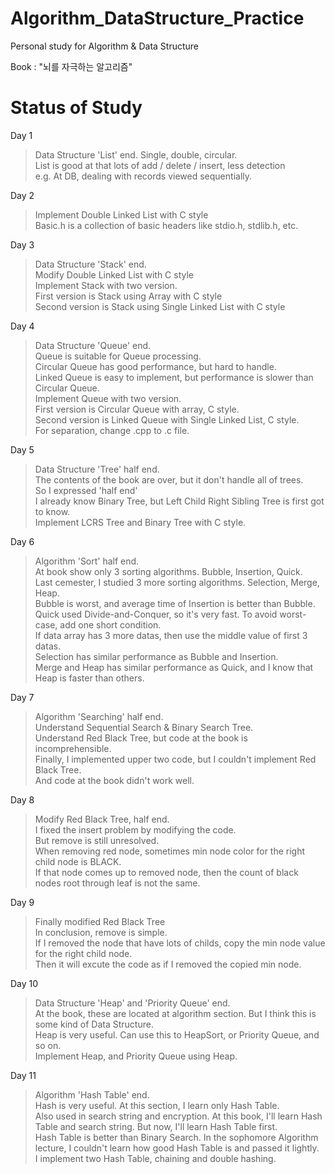Algorithm_DataStructure_Practice
================================

Personal study for Algorithm &amp; Data Structure

Book : "뇌를 자극하는 알고리즘"



# Status of Study

Day 1
>Data Structure 'List' end. Single, double, circular.   
>List is good at that lots of add / delete / insert, less detection   
>e.g. At DB, dealing with records viewed sequentially.
>
Day 2
>Implement Double Linked List with C style   
>Basic.h is a collection of basic headers like stdio.h, stdlib.h, etc.
>
Day 3
>Data Structure 'Stack' end.   
>Modify Double Linked List with C style   
>Implement Stack with two version.   
>First version is Stack using Array with C style   
>Second version is Stack using Single Linked List with C style

Day 4
>Data Structure 'Queue' end.   
>Queue is suitable for Queue processing.   
>Circular Queue has good performance, but hard to handle.   
>Linked Queue is easy to implement, but performance is slower than Circular Queue.   
>Implement Queue with two version.   
>First version is Circular Queue with array, C style.   
>Second version is Linked Queue with Single Linked List, C style.   
>For separation, change .cpp to .c file.

Day 5
>Data Structure 'Tree' half end.   
>The contents of the book are over, but it don't handle all of trees.   
>So I expressed 'half end'   
>I already know Binary Tree, but Left Child Right Sibling Tree is first got to know.   
>Implement LCRS Tree and Binary Tree with C style.

Day 6
>Algorithm 'Sort' half end.   
>At book show only 3 sorting algorithms. Bubble, Insertion, Quick.   
>Last cemester, I studied 3 more sorting algorithms. Selection, Merge, Heap.   
>Bubble is worst, and average time of Insertion is better than Bubble.   
>Quick used Divide-and-Conquer, so it's very fast. To avoid worst-case, add one short condition.   
>If data array has 3 more datas, then use the middle value of first 3 datas.   
>Selection has similar performance as Bubble and Insertion.   
>Merge and Heap has similar performance as Quick, and I know that Heap is faster than others.

Day 7
>Algorithm 'Searching' half end.   
>Understand Sequential Search & Binary Search Tree.   
>Understand Red Black Tree, but code at the book is incomprehensible.   
>Finally, I implemented upper two code, but I couldn't implement Red Black Tree.   
>And code at the book didn't work well.

Day 8
>Modify Red Black Tree, half end.   
>I fixed the insert problem by modifying the code.   
>But remove is still unresolved.   
>When removing red node, sometimes min node color for the right child node is BLACK.   
>If that node comes up to removed node, then the count of black nodes root through leaf is not the same.

Day 9
>Finally modified Red Black Tree   
>In conclusion, remove is simple.   
>If I removed the node that have lots of childs, copy the min node value for the right child node.   
>Then it will excute the code as if I removed the copied min node.

Day 10
>Data Structure 'Heap' and 'Priority Queue' end.   
>At the book, these are located at algorithm section. But I think this is some kind of Data Structure.   
>Heap is very useful. Can use this to HeapSort, or Priority Queue, and so on.   
>Implement Heap, and Priority Queue using Heap.

Day 11
>Algorithm 'Hash Table' end.   
>Hash is very useful. At this section, I learn only Hash Table.   
>Also used in search string and encryption. At this book, I'll learn Hash Table and search string. But now, I'll learn Hash Table first.   
>Hash Table is better than Binary Search. In the sophomore Algorithm lecture, I couldn't learn how good Hash Table is and passed it lightly.   
>I implement two Hash Table, chaining and double hashing.